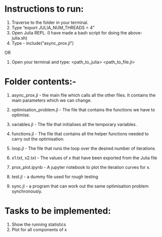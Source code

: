 # Instructions to run:
1. Traverse to the folder in your terminal.
2. Type “export JULIA_NUM_THREADS = 4”
3. Open Julia REPL. (I have made a bash script for doing the above- julia.sh)
4. Type - include(“async_prox.jl”)

OR

1. Open your terminal and type: <path_to_julia> <path_to_file.jl>


# Folder contents:-
1.  async_prox.jl - the main file which calls all the other files. It contains the main parameters which we can change.

2.  optimisation_problem.jl - The file that contains the functions we have to optimise.

3.  variables.jl - The file that initialises all the temporary variables.

4.  functions.jl - The file that contains all the helper functions needed to carry out the optimisation.

5.  loop.jl - The file that runs the loop over the desired number of iterations

6.  x1.txt, x2.txt - The values of x that have been exported from the Julia file

7.  prox_plot.ipynb - A jupyter notebook to plot the iteration curves for x.

8.  test.jl - a dummy file used for rough testing

9.  sync.jl - a program that can work out the same optimisation problem synchronously.


# Tasks to be implemented:
1.  Show the running statistics
2.  Plot for all components of x